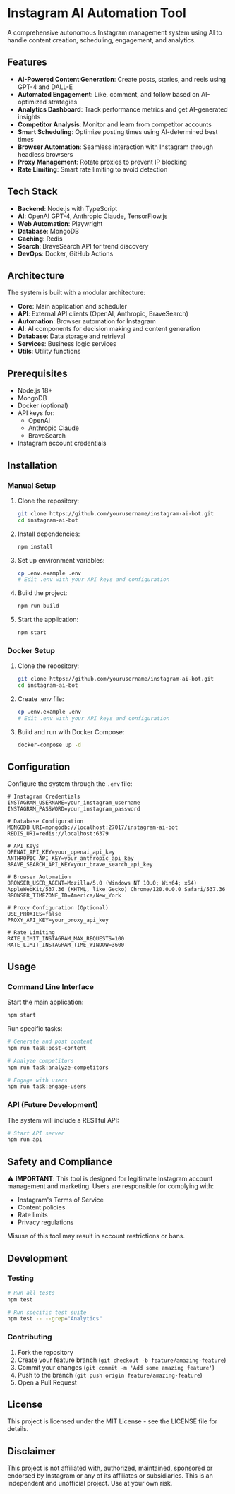 # Instagram AI Automation Tool

A comprehensive autonomous Instagram management system using AI to handle content creation, scheduling, engagement, and analytics.

## Features

- **AI-Powered Content Generation**: Create posts, stories, and reels using GPT-4 and DALL-E
- **Automated Engagement**: Like, comment, and follow based on AI-optimized strategies
- **Analytics Dashboard**: Track performance metrics and get AI-generated insights
- **Competitor Analysis**: Monitor and learn from competitor accounts
- **Smart Scheduling**: Optimize posting times using AI-determined best times
- **Browser Automation**: Seamless interaction with Instagram through headless browsers
- **Proxy Management**: Rotate proxies to prevent IP blocking
- **Rate Limiting**: Smart rate limiting to avoid detection

## Tech Stack

- **Backend**: Node.js with TypeScript
- **AI**: OpenAI GPT-4, Anthropic Claude, TensorFlow.js
- **Web Automation**: Playwright
- **Database**: MongoDB
- **Caching**: Redis
- **Search**: BraveSearch API for trend discovery
- **DevOps**: Docker, GitHub Actions

## Architecture

The system is built with a modular architecture:

- **Core**: Main application and scheduler
- **API**: External API clients (OpenAI, Anthropic, BraveSearch)
- **Automation**: Browser automation for Instagram
- **AI**: AI components for decision making and content generation
- **Database**: Data storage and retrieval
- **Services**: Business logic services
- **Utils**: Utility functions

## Prerequisites

- Node.js 18+
- MongoDB
- Docker (optional)
- API keys for:
  - OpenAI
  - Anthropic Claude
  - BraveSearch
- Instagram account credentials

## Installation

### Manual Setup

1. Clone the repository:
   ```bash
   git clone https://github.com/yourusername/instagram-ai-bot.git
   cd instagram-ai-bot
   ```

2. Install dependencies:
   ```bash
   npm install
   ```

3. Set up environment variables:
   ```bash
   cp .env.example .env
   # Edit .env with your API keys and configuration
   ```

4. Build the project:
   ```bash
   npm run build
   ```

5. Start the application:
   ```bash
   npm start
   ```

### Docker Setup

1. Clone the repository:
   ```bash
   git clone https://github.com/yourusername/instagram-ai-bot.git
   cd instagram-ai-bot
   ```

2. Create .env file:
   ```bash
   cp .env.example .env
   # Edit .env with your API keys and configuration
   ```

3. Build and run with Docker Compose:
   ```bash
   docker-compose up -d
   ```

## Configuration

Configure the system through the `.env` file:

```env
# Instagram Credentials
INSTAGRAM_USERNAME=your_instagram_username
INSTAGRAM_PASSWORD=your_instagram_password

# Database Configuration
MONGODB_URI=mongodb://localhost:27017/instagram-ai-bot
REDIS_URI=redis://localhost:6379

# API Keys
OPENAI_API_KEY=your_openai_api_key
ANTHROPIC_API_KEY=your_anthropic_api_key
BRAVE_SEARCH_API_KEY=your_brave_search_api_key

# Browser Automation
BROWSER_USER_AGENT=Mozilla/5.0 (Windows NT 10.0; Win64; x64) AppleWebKit/537.36 (KHTML, like Gecko) Chrome/120.0.0.0 Safari/537.36
BROWSER_TIMEZONE_ID=America/New_York

# Proxy Configuration (Optional)
USE_PROXIES=false
PROXY_API_KEY=your_proxy_api_key

# Rate Limiting
RATE_LIMIT_INSTAGRAM_MAX_REQUESTS=100
RATE_LIMIT_INSTAGRAM_TIME_WINDOW=3600
```

## Usage

### Command Line Interface

Start the main application:

```bash
npm start
```

Run specific tasks:

```bash
# Generate and post content
npm run task:post-content

# Analyze competitors
npm run task:analyze-competitors

# Engage with users
npm run task:engage-users
```

### API (Future Development)

The system will include a RESTful API:

```bash
# Start API server
npm run api
```

## Safety and Compliance

⚠️ **IMPORTANT**: This tool is designed for legitimate Instagram account management and marketing. Users are responsible for complying with:

- Instagram's Terms of Service
- Content policies
- Rate limits
- Privacy regulations

Misuse of this tool may result in account restrictions or bans.

## Development

### Testing

```bash
# Run all tests
npm test

# Run specific test suite
npm test -- --grep="Analytics"
```

### Contributing

1. Fork the repository
2. Create your feature branch (`git checkout -b feature/amazing-feature`)
3. Commit your changes (`git commit -m 'Add some amazing feature'`)
4. Push to the branch (`git push origin feature/amazing-feature`)
5. Open a Pull Request

## License

This project is licensed under the MIT License - see the LICENSE file for details.

## Disclaimer

This project is not affiliated with, authorized, maintained, sponsored or endorsed by Instagram or any of its affiliates or subsidiaries. This is an independent and unofficial project. Use at your own risk.